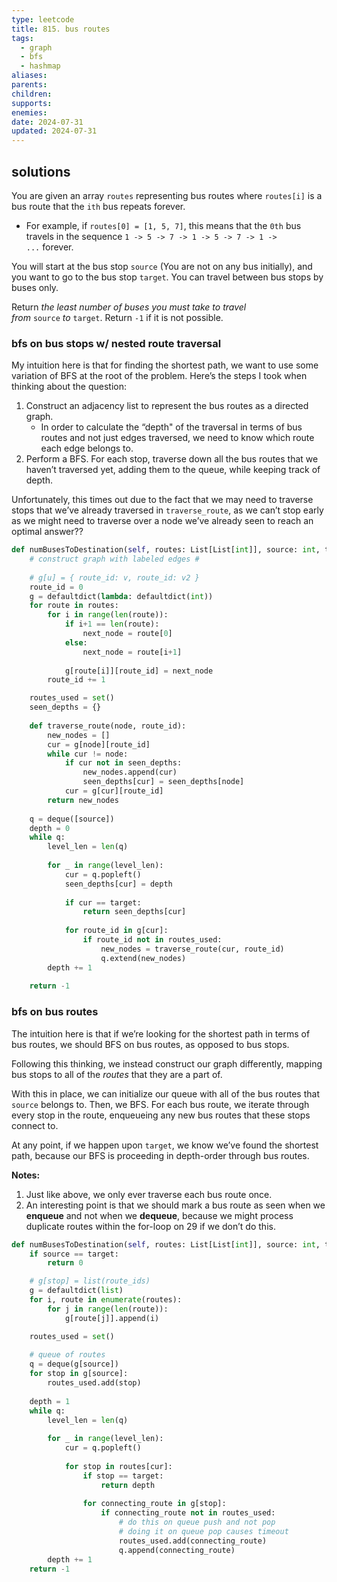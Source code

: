 ```yaml
---
type: leetcode
title: 815. bus routes
tags:
  - graph
  - bfs
  - hashmap
aliases: 
parents: 
children: 
supports: 
enemies: 
date: 2024-07-31
updated: 2024-07-31
---
```


## solutions

You are given an array `routes` representing bus routes where `routes[i]` is a bus route that the `ith` bus repeats forever.

- For example, if `routes[0] = [1, 5, 7]`, this means that the `0th` bus travels in the sequence `1 -> 5 -> 7 -> 1 -> 5 -> 7 -> 1 -> ...` forever.

You will start at the bus stop `source` (You are not on any bus initially), and you want to go to the bus stop `target`. You can travel between bus stops by buses only.

Return _the least number of buses you must take to travel from_ `source` _to_ `target`. Return `-1` if it is not possible.

### bfs on bus stops w/ nested route traversal

My intuition here is that for finding the shortest path, we want to use some variation of BFS at the root of the problem. Here’s the steps I took when thinking about the question:

1. Construct an adjacency list to represent the bus routes as a directed graph.
	- In order to calculate the “depth" of the traversal in terms of bus routes and not just edges traversed, we need to know which route each edge belongs to.
2. Perform a BFS. For each stop, traverse down all the bus routes that we haven’t traversed yet, adding them to the queue, while keeping track of depth.

Unfortunately, this times out due to the fact that we may need to traverse stops that we’ve already traversed in `traverse_route`, as we can’t stop early as we might need to traverse over a node we’ve already seen to reach an optimal answer??

```python
def numBusesToDestination(self, routes: List[List[int]], source: int, target: int) -> int:
	# construct graph with labeled edges #
	  
	# g[u] = { route_id: v, route_id: v2 }
	route_id = 0
	g = defaultdict(lambda: defaultdict(int))
	for route in routes:
		for i in range(len(route)):
			if i+1 == len(route):
				next_node = route[0]
			else:
				next_node = route[i+1]
	  
			g[route[i]][route_id] = next_node
		route_id += 1

	routes_used = set()
	seen_depths = {}
	  
	def traverse_route(node, route_id):
		new_nodes = []
		cur = g[node][route_id]
		while cur != node:
			if cur not in seen_depths:
				new_nodes.append(cur)
				seen_depths[cur] = seen_depths[node]
			cur = g[cur][route_id]
		return new_nodes
	  
	q = deque([source])
	depth = 0
	while q:
		level_len = len(q)
		  
		for _ in range(level_len):
			cur = q.popleft()
			seen_depths[cur] = depth
		  
			if cur == target:
				return seen_depths[cur]
		  
			for route_id in g[cur]:
				if route_id not in routes_used:
					new_nodes = traverse_route(cur, route_id)
					q.extend(new_nodes)
		depth += 1
	  
	return -1
```

### bfs on bus routes

The intuition here is that if we’re looking for the shortest path in terms of bus routes, we should BFS on bus routes, as opposed to bus stops.

Following this thinking, we instead construct our graph differently, mapping bus stops to all of the _routes_ that they are a part of.

With this in place, we can initialize our queue with all of the bus routes that `source` belongs to. Then, we BFS. For each bus route, we iterate through every stop in the route, enqueueing any new bus routes that these stops connect to.

At any point, if we happen upon `target`, we know we’ve found the shortest path, because our BFS is proceeding in depth-order through bus routes.

**Notes:**
1. Just like above, we only ever traverse each bus route once.
2. An interesting point is that we should mark a bus route as seen when we **enqueue** and not when we **dequeue**, because we might process duplicate routes within the for-loop on 29 if we don’t do this.

```python
def numBusesToDestination(self, routes: List[List[int]], source: int, target: int) -> int:
	if source == target:
		return 0

	# g[stop] = list(route_ids)
	g = defaultdict(list)
	for i, route in enumerate(routes):
		for j in range(len(route)):
			g[route[j]].append(i)

	routes_used = set()
	  
	# queue of routes
	q = deque(g[source])
	for stop in g[source]:
		routes_used.add(stop)
	  
	depth = 1
	while q:
		level_len = len(q)
	  
		for _ in range(level_len):
			cur = q.popleft()
	  
			for stop in routes[cur]:
				if stop == target:
					return depth
	  
				for connecting_route in g[stop]:
					if connecting_route not in routes_used:
						# do this on queue push and not pop
						# doing it on queue pop causes timeout
						routes_used.add(connecting_route)
						q.append(connecting_route)
		depth += 1
	return -1
